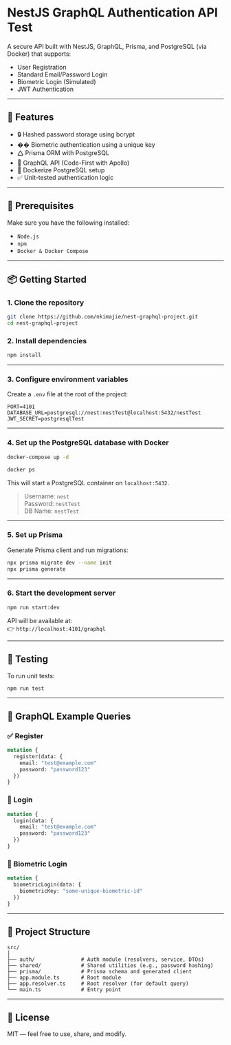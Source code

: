 # NestJS GraphQL Authentication API Test

A secure API built with NestJS, GraphQL, Prisma, and PostgreSQL (via Docker) that supports:

- User Registration
- Standard Email/Password Login
- Biometric Login (Simulated)
- JWT Authentication

---

## 🚀 Features

- 🔒 Hashed password storage using bcrypt
- �� Biometric authentication using a unique key
- 🛆 Prisma ORM with PostgreSQL
- 🔗 GraphQL API (Code-First with Apollo)
- 🐳 Dockerize PostgreSQL setup
- ✅ Unit-tested authentication logic

---

## 🧰 Prerequisites

Make sure you have the following installed:

- `Node.js`
- `npm`
- `Docker & Docker Compose`

---

## 📦 Getting Started

### 1. Clone the repository

```bash
git clone https://github.com/nkimajie/nest-graphql-project.git
cd nest-graphql-project
```

### 2. Install dependencies

```bash
npm install
```

---

### 3. Configure environment variables

Create a `.env` file at the root of the project:

```env
PORT=4101
DATABASE_URL=postgresql://nest:nestTest@localhost:5432/nestTest
JWT_SECRET=postgresqlTest
```

---

### 4. Set up the PostgreSQL database with Docker

```bash
docker-compose up -d

docker ps 
```

This will start a PostgreSQL container on `localhost:5432`.

> Username: `nest`  
> Password: `nestTest`  
> DB Name: `nestTest`

---

### 5. Set up Prisma

Generate Prisma client and run migrations:

```bash
npx prisma migrate dev --name init
npx prisma generate
```

---

### 6. Start the development server

```bash
npm run start:dev
```

API will be available at:  
👉 `http://localhost:4101/graphql`

---

## 🥪 Testing

To run unit tests:

```bash
npm run test
```

---

## 🧠 GraphQL Example Queries

### ✅ Register

```graphql
mutation {
  register(data: {
    email: "test@example.com"
    password: "password123"
  })
}
```

### 🔐 Login

```graphql
mutation {
  login(data: {
    email: "test@example.com"
    password: "password123"
  })
}
```

### 🦬 Biometric Login

```graphql
mutation {
  biometricLogin(data: {
    biometricKey: "some-unique-biometric-id"
  })
}
```

---

## 📁 Project Structure

```
src/
│
├── auth/               # Auth module (resolvers, service, DTOs)
├── shared/             # Shared utilities (e.g., password hashing)
├── prisma/             # Prisma schema and generated client
├── app.module.ts       # Root module
├── app.resolver.ts     # Root resolver (for default query)
└── main.ts             # Entry point
```

---

## 📜 License

MIT — feel free to use, share, and modify.

